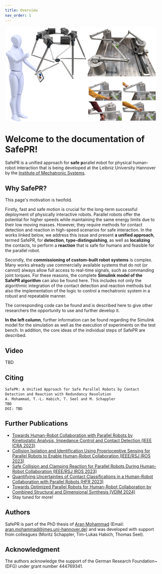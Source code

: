 ```yaml
---
title: Overview
nav_order: 1
---
```

<p align="center">
<img src="images/10_safepr_cover.png" width=500>
</p>

# Welcome to the documentation of SafePR!

SafePR is a unified approach for **safe** **p**arallel **r**obot for physical human-robot interaction that is being developed at the Leibniz University Hannover by the [Institute of Mechatronic Systems](https://www.imes.uni-hannover.de/en/).

## Why SafePR?
This page's motivation is twofold.

Firstly, fast and safe motion is crucial for the long-term successful deployment of physically interactive robots.
Parallel robots offer the potential for higher speeds while maintaining the same energy limits due to their low moving masses.
However, they require methods for contact detection and reaction in high-speed scenarios for safe interaction.
In the works linked below, we address this issue and present **a unified approach**, termed SafePR, for **detection**, **type-distinguishing**, as well as **localizing** the contacts, to perform a **reaction** that is safe for humans and feasible for the parallel robot.

Secondly, the **commissioning of custom-built robot systems** is complex.
Many works already use commercially available systems that do not (or cannot) always allow full access to real-time signals, such as commanding joint torques. For these reasons, the complete **Simulink model of the SafePR algorithm** can also be found here.
This includes not only the algorithmic integration of the contact detection and reaction methods but also the implementation of the logic to control a mechatronic system in a robust and repeatable manner.

The corresponding code can be found and is described here to give other researchers the opportunity to use and further develop it.

**In the left column**, further information can be found regarding the Simulink model for the simulation as well as the execution of experiments on the test bench.
In addition, the core ideas of the individual steps of SafePR are described.

## Video
TBD

## Citing
```
SafePR: A Unified Approach for Safe Parallel Robots by Contact Detection and Reaction with Redundancy Resolution
A. Mohammad, T.-L. Habich, T. Seel and M. Schappler
TBD
DOI: TBD
```
## Further Publications
- [Towards Human-Robot Collaboration with Parallel Robots by Kinetostatic Analysis, Impedance Control and Contact Detection (IEEE ICRA 2023)](https://arxiv.org/abs/2308.09633)
- [Collision Isolation and Identification Using Proprioceptive Sensing for Parallel Robots to Enable Human-Robot Collaboration (IEEE/RSJ IROS 2023)](https://arxiv.org/abs/2308.09650)
- [Safe Collision and Clamping Reaction for Parallel Robots During Human-Robot Collaboration (IEEE/RSJ IROS 2023)](https://arxiv.org/abs/2308.09656)
- [Quantifying Uncertainties of Contact Classifications in a Human-Robot Collaboration with Parallel Robots (HFR 2023)](https://arxiv.org/abs/2308.09675)
- [Towards Optimized Parallel Robots for Human-Robot Collaboration by Combined Structural and Dimensional Synthesis (VDIM 2024)](https://arxiv.org/abs/2408.15831)
- Stay tuned for more!

## Authors
SafePR is part of the PhD thesis of [Aran Mohammad](https://www.imes.uni-hannover.de/en/institute/team/m-sc-aran-mohammad) (Email: <aran.mohammad@imes.uni-hannover.de>) and was developed with support from colleagues (Moritz Schappler, Tim-Lukas Habich, Thomas Seel).

## Acknowledgment
The authors acknowledge the support of the German Research Foundation~(DFG) under grant number 444769341.
